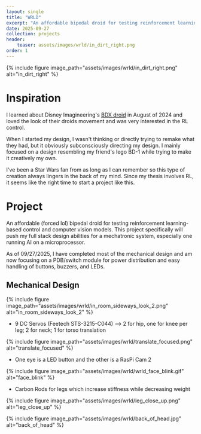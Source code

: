 ```yaml
---
layout: single
title: "WRLD"
excerpt: "An affordable bipedal droid for testing reinforcement learning-based control and computer vision models"
date: 2025-09-27
collection: projects
header:
    teaser: assets/images/wrld/in_dirt_right.png
order: 1
---
```



{% include figure image_path="assets/images/wrld/in_dirt_right.png" alt="in_dirt_right"
%}

# Inspiration

I learned about Disney Imagineering's [BDX droid](https://la.disneyresearch.com/wp-content/uploads/BD_X_paper.pdf) in August of 2024 and loved the look of their droids movement and was very interested in the RL control. 

When I started my design, I wasn't thinking or directly trying to remake what they had, but it obviously subconsciously directing my design. I mainly focused on a design resembling my friend's lego BD-1 while trying to make it creatively my own.

I've been a Star Wars fan from as long as I can remember so this type of creation always lingers in the back of my mind. Since my thesis involves RL, it seems like the right time to start a project like this.  

# Project

An affordable (forced lol) bipedal droid for testing reinforcement learning-based control and computer vision models. This project specifically will push my full stack design abilities for a mechatronic system, especially one running AI on a microprocessor. 

As of 09/27/2025, I have completed most of the mechanical design and am now focusing on a PDB/switch module for power distribution and easy handling of buttons, buzzers, and LEDs.


## Mechanical Design

{% include figure image_path="assets/images/wrld/in_room_sideways_look_2.png" alt="in_room_sideways_look_2"
%}

- 9 DC Servos (Feetech STS-3215-C044) --> 2 for hip, one for knee per leg; 2 for neck; 1 for torso translation

{% include figure image_path="assets/images/wrld/translate_focused.png" alt="translate_focused"
%}

- One eye is a LED button and the other is a RasPi Cam 2

{% include figure image_path="assets/images/wrld/wrld_face_blink.gif" alt="face_blink"
%}

- Carbon Rods for legs which increase stiffness while decreasing weight

{% include figure image_path="assets/images/wrld/leg_close_up.png" alt="leg_close_up"
%}

{% include figure image_path="assets/images/wrld/back_of_head.jpg" alt="back_of_head"
%}
